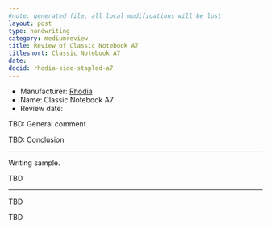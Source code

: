 ```yaml
---
#note: generated file, all local modifications will be lost
layout: post
type: handwriting
category: mediumreview
title: Review of Classic Notebook A7
titleshort: Classic Notebook A7
date: 
docid: rhodia-side-stapled-a7
---
```


* Manufacturer: [Rhodia](/a/b/c/rhodia.html)
* Name: Classic Notebook A7
* Review date: 

TBD: General comment

TBD: Conclusion

---
Writing sample.

TBD

---
TBD

TBD


